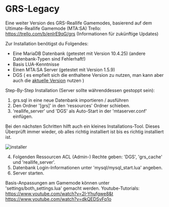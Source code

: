# GRS-Legacy 
Eine weiter Version des GRS-Reallife Gamemodes, basierend auf dem Ultimate-Reallife Gamemode (MTA:SA)
Trello: https://trello.com/b/enlrE9qG/grs (Informationen für zukünftige Updates)

Zur Installation benötigst du Folgendes:
- Eine MariaDB Datenbank (getestet mit Version 10.4.25) (andere Datenbank-Typen sind Fehlerhaft!)
- Basis LUA-Kenntnisse 
- Einen MTA:SA Server (getestet mit Version 1.5.9)
- DGS ( es empfielt sich die enthaltene Version zu nutzen, man kann aber auch die [aktuelle Version](https://github.com/thisdp/dgs) nutzen )

Step-By-Step Installation (Server sollte währenddessen gestoppt sein):

1) grs.sql in eine neue Datenbank importieren / ausführen
2) Den Ordner '[grs]' in den 'ressources' Ordner schieben.
3) 'reallife_server' und 'DGS' als Auto-Start in der 'mtaserver.conf' einfügen.
  <resource src="DGS" startup="1" protected="0" />
  <resource src="reallife_server" startup="1" protected="0" />
Bei den nächsten Schritten hilft auch ein kleines Installations-Tool. Dieses Überprüft immer wieder, ob alles richtig installiert ist bis es richtig installiert ist.

![installer](https://i.imgur.com/Q8IAw6S.png)

4) Folgenden Ressourcen ACL (Admin-) Rechte geben: 'DGS', 'grs_cache' und 'reallife_server'. 
5) Datenbank Login-Informationen unter 'mysql/mysql_start.lua' angeben.
6) Server starten.

Basis-Anpassungen am Gamemode können unter 'settings/both_settings.lua' gemacht werden.
Youtube-Tutorials:
https://www.youtube.com/watch?v=2I-Yhufgwe8&t
https://www.youtube.com/watch?v=dkQEDSvFq1o
